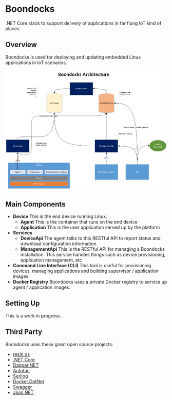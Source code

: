 # Boondocks
.NET Core stack to support delivery of applications in far flung IoT kind of places.

## Overview
Boondocks is used for deploying and updating embedded Linux applications in IoT scenarios.

![Arhitecture](content/BoondocksArch.png)

## Main Components
- **Device** This is the end device running Linux.
   - **Agent** This is the container that runs on the end device
   - **Application** This is the user application served up by the platform
- **Services**
   - **DeviceApi** The agent talks to this RESTful API to report status and download configuration information.
   - **ManagementApi** This is the RESTful API for managing a Boondocks installation. This service handles things such as device provisioning, application management, etc
- **Command Line Interface (CLI)** This tool is useful for provisioning devices, managing applications and building supervisor / application images.
- **Docker Registry** Boondocks uses a private Docker registry to service up agent / application images.

## Setting Up
This is a work in progress.

## Third Party
Boondocks uses these great open source projects:
- [resin.os](http://resin.os)
- [.NET Core](https://github.com/dotnet/core)
- [Dapper.NET](https://github.com/StackExchange/Dapper)
- [Autofac](https://autofac.org/)
- [Serilog](https://serilog.net/)
- [Docker.DotNet](https://github.com/Microsoft/Docker.DotNet)
- [Swagger](https://swagger.io/)
- [Json.NET](https://www.newtonsoft.com/json)
